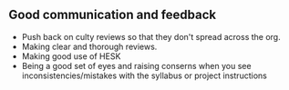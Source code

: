 ## Good communication and feedback

- Push back on culty reviews so that they don't spread across the org.
- Making clear and thorough reviews.
- Making good use of HESK
- Being a good set of eyes and raising conserns when you see inconsistencies/mistakes with the syllabus or project instructions